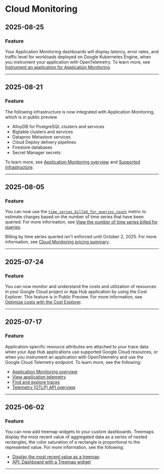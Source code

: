 # Cloud Monitoring

## 2025-08-25

### Feature

Your Application Monitoring dashboards will display latency, error rates, and
traffic level for workloads deployed on Google Kubernetes Engine, when you
instrument your application with OpenTelemetry. To learn more, see
[Instrument an application for Application Monitoring](https://cloud.google.com/monitoring/docs/instrument-for-application-monitoring).

---
## 2025-08-21

### Feature

The following infrastructure is now integrated with Application Monitoring,
which is in public preview.

* AlloyDB for PostgreSQL clusters and services
* Bigtable clusters and services
* Dataproc Metastore services
* Cloud Deploy delivery pipelines
* Firestore databases
* Secret Manager secrets

To learn more, see
[Application Monitoring overview](https://cloud.google.com/monitoring/docs/about-application-monitoring)
and
[Supported infrastructure](https://cloud.google.com/monitoring/docs/application-monitoring-services).

---
## 2025-08-05

### Feature

You can now use the [`time_series_billed_for_queries_count`](https://cloud.google.com/monitoring/api/metrics_gcp_i_o#monitoring/billing/time_series_billed_for_queries_count)
metric to estimate charges based on the number of time series that have been
queried. For more information, see [View the number of time series billed
for queries](https://cloud.google.com/stackdriver/estimating-bills#mon-billable-api-reads).

Billing by time series queried isn't enforced until October 2, 2025. For
more information, see [Cloud Monitoring pricing summary](https://cloud.google.com/stackdriver/pricing#monitoring-pricing-summary).

---
## 2025-07-24

### Feature

You can now monitor and understand the costs and utilization of resources in
your Google Cloud project or App Hub application
by using the Cost Explorer. This feature is in Public Preview. For more
information, see [Optimize costs with the Cost Explorer](https://cloud.google.com//stackdriver/docs/costs/optimize-costs).

---
## 2025-07-17

### Feature

Application-specific resource attributes are attached to your trace data when
your App Hub applications use supported Google Cloud resources,
or when you instrument an application with OpenTelemetry and use the
Google Cloud Telemetry endpoint. To learn more, see the following:

* [Application Monitoring overview](https://cloud.google.com/monitoring/docs/about-application-monitoring)
* [View application telemetry](https://cloud.google.com/monitoring/docs/application-monitoring)
* [Find and explore traces](https://cloud.google.com/trace/docs/finding-traces)
* [Telemetry (OTLP) API overview](https://cloud.google.com/stackdriver/docs/reference/telemetry/overview)

---
## 2025-06-02

### Feature

You can now add treemap widgets to your custom dashboards. Treemaps display the
most recent value of aggregated data as a series of nested rectangles, the
color saturation of a rectangle is proportional to the represented value.
For more information, see the following:

* [Display the most recent value as a treemap](https://cloud.google.com/monitoring/charts#dashboard_with_a_treemap_widget)
* [API: Dashboard with a Treemap widget](https://cloud.google.com/monitoring/dashboards/api-examples#dashboard_with_a_treemap_widget)

---
